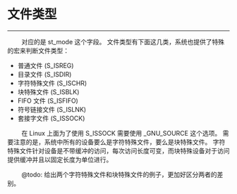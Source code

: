 # 文件类型
***

&emsp;&emsp;
对应的是 st\_mode 这个字段。
文件类型有下面这几类，系统也提供了特殊的宏来判断文件类型：

+ 普通文件 (S\_ISREG)
+ 目录文件 (S\_ISDIR)
+ 字符特殊文件 (S\_ISCHR)
+ 块特殊文件 (S\_ISBLK)
+ FIFO 文件 (S\_ISFIFO)
+ 符号链接文件 (S\_ISLNK)
+ 套接字文件 (S\_ISSOCK)

&emsp;&emsp;
在 Linux 上面为了使用 S\_ISSOCK 需要使用 \_GNU\_SOURCE 这个选项。
需要注意的是，系统中所有的设备要么是字符特殊文件，要么是块特殊文件。
字符特殊文件针对设备是不带缓冲的访问，每次访问长度可变，而块特殊设备对于访问提供缓冲并且以固定长度为单位进行。

&emsp;&emsp;
@todo: 给出两个字符特殊文件和块特殊文件的例子，更加好区分两者的差别。